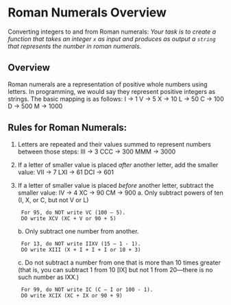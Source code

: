# Roman Numerals Overview

Converting integers to and from Roman numerals: 
*Your task is to create a function that takes an integer `x` as input and produces as output a `string` that represents the number in roman numerals.*

## Overview
Roman numerals are a representation of positive whole numbers using letters.
In programming, we would say they represent positive integers as strings. 
The basic mapping is as follows:
I -> 1
V -> 5
X -> 10
L -> 50
C -> 100
D -> 500
M -> 1000

## Rules for Roman Numerals:

1. Letters are repeated and their values summed to represent numbers between those steps:
III -> 3
CCC -> 300
MMM -> 3000 
2. If a letter of smaller value is placed _after_ another letter, add the smaller value:
VII -> 7
LXI -> 61
DCI -> 601
3. If a letter of smaller value is placed _before_ another letter, subtract the smaller value:
IV -> 4
XC -> 90
CM -> 900
    a. Only subtract powers of ten (I, X, or C, but not V or L)

        For 95, do NOT write VC (100 – 5).
        DO write XCV (XC + V or 90 + 5)

    b. Only subtract one number from another.

        For 13, do NOT write IIXV (15 – 1 - 1).
        DO write XIII (X + I + I + I or 10 + 3)

    c. Do not subtract a number from one that is more than 10 times greater (that is, you can subtract 1 from 10 [IX] but not 1 from 20—there is no such number as IXX.)

        For 99, do NOT write IC (C – I or 100 - 1).
        DO write XCIX (XC + IX or 90 + 9) 

